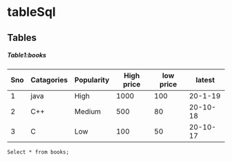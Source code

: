 # tableSql
## Tables


##### Table1:books

| Sno | Catagories | Popularity | High price | low price | latest |
| -- | -- | -- | -- | -- | -- |
| 1 | java | High |1000 | 100 | 20-1-19 |
| 2 | C++ | Medium |500 | 80 | 20-10-18 |
| 3 | C | Low | 100 | 50 | 20-10-17 |

`
Select * from books;
`

